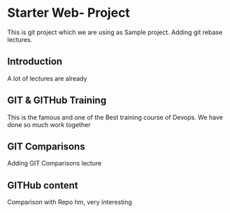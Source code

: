 # Starter Web- Project
This is git project which we are using as Sample project. Adding git rebase lectures.
## Introduction
A lot of lectures are already 

## GIT & GITHub Training
This is the famous and one of the Best training course of Devops. We have done so much work together

## GIT Comparisons
Adding GIT Comparisons lecture

## GITHub content

Comparison with Repo
hm, very interesting